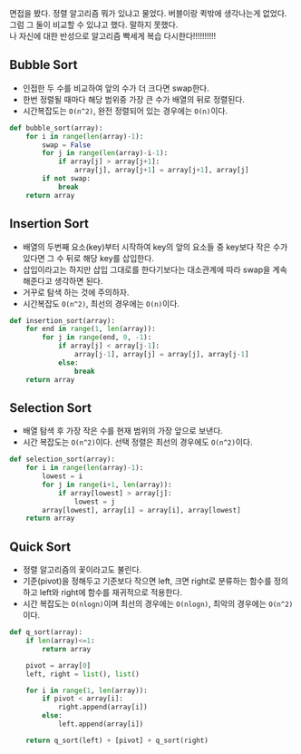 면접을 봤다. 정렬 알고리즘 뭐가 있냐고 물었다. 버블이랑 퀵밖에 생각나는게 없었다. 그럼 그 둘이 비교할 수 있냐고 했다. 말하지 못했다.<br>
나 자신에 대한 반성으로 알고리즘 빡세게 복습 다시한다!!!!!!!!!!

## Bubble Sort
- 인접한 두 수를 비교하여 앞의 수가 더 크다면 swap한다.
- 한번 정렬될 때마다 해당 범위중 가장 큰 수가 배열의 뒤로 정렬된다.
- 시간복잡도는 `O(n^2)`, 완전 정렬되어 있는 경우에는 `O(n)`이다.
```python
def bubble_sort(array):
    for i in range(len(array)-1):
        swap = False
        for j in range(len(array)-i-1):
            if array[j] > array[j+1]:
                array[j], array[j+1] = array[j+1], array[j]
        if not swap:
            break
    return array
```

## Insertion Sort
- 배열의 두번째 요소(key)부터 시작하여 key의 앞의 요소들 중 key보다 작은 수가 있다면 그 수 뒤로 해당 key를 삽입한다.
- 삽입이라고는 하지만 삽입 그대로를 한다기보다는 대소관계에 따라 swap을 계속 해준다고 생각하면 된다.
- 거꾸로 탐색 하는 것에 주의하자.
- 시간복잡도 `O(n^2)`, 최선의 경우에는 `O(n)`이다.
```python
def insertion_sort(array):
    for end in range(1, len(array)):
        for j in range(end, 0, -1):
            if array[j] < array[j-1]:
                array[j-1], array[j] = array[j], array[j-1]
            else:
                break
    return array
```

## Selection Sort
- 배열 탐색 후 가장 작은 수를 현재 범위의 가장 앞으로 보낸다.
- 시간 복잡도는 `O(n^2)`이다. 선택 정렬은 최선의 경우에도 `O(n^2)`이다.
```python
def selection_sort(array):
    for i in range(len(array)-1):
        lowest = i
        for j in range(i+1, len(array)):
            if array[lowest] > array[j]:
                lowest = j
        array[lowest], array[i] = array[i], array[lowest]
    return array
```

## Quick Sort
- 정렬 알고리즘의 꽃이라고도 불린다.
- 기준(pivot)을 정해두고 기준보다 작으면 left, 크면 right로 분류하는 함수를 정의하고 left와 right에 함수를 재귀적으로 적용한다.
- 시간 복잡도는 `O(nlogn)`이며 최선의 경우에는 `O(nlogn)`, 최악의 경우에는 `O(n^2)`이다.
```python
def q_sort(array):
    if len(array)<=1:
        return array

    pivot = array[0]
    left, right = list(), list()

    for i in range(1, len(array)):
        if pivot < array[i]:
            right.append(array[i])
        else:
            left.append(array[i])

    return q_sort(left) + [pivot] + q_sort(right)
```
